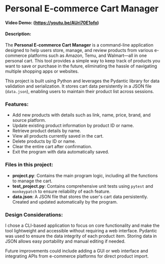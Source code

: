 # Personal E-commerce Cart Manager

#### Video Demo: (https://youtu.be/AUri70E1ofo)

#### Description:

The **Personal E-commerce Cart Manager** is a command-line application designed to help users store, manage, and review products from various e-commerce platforms such as Amazon, Temu, and Walmart—all in one personal cart. This tool provides a simple way to keep track of products you want to save or purchase in the future, eliminating the hassle of navigating multiple shopping apps or websites.

This project is built using Python and leverages the Pydantic library for data validation and serialization. It stores cart data persistently in a JSON file (`data.json`), enabling users to maintain their product list across sessions.

### Features:
- Add new products with details such as link, name, price, brand, and source platform.
- Update existing product information by product ID or name.
- Retrieve product details by name.
- View all products currently saved in the cart.
- Delete products by ID or name.
- Clear the entire cart after confirmation.
- Exit the program with data automatically saved.

### Files in this project:
- **project.py**: Contains the main program logic, including all the functions to manage the cart.
- **test_project.py**: Contains comprehensive unit tests using `pytest` and `monkeypatch` to ensure reliability of each feature.
- **data.json**: A JSON file that stores the user's cart data persistently. Created and updated automatically by the program.

### Design Considerations:
I chose a CLI-based application to focus on core functionality and make the tool lightweight and accessible without requiring a web interface. Pydantic was used to ensure the data integrity of each product item. Storing data in JSON allows easy portability and manual editing if needed. 

Future improvements could include adding a GUI or web interface and integrating APIs from e-commerce platforms for direct product import.